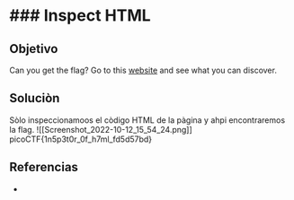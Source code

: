 # ### Inspect HTML
## Objetivo
Can you get the flag? Go to this [website](http://saturn.picoctf.net:59126/) and see what you can discover.

## Soluciòn
Sòlo inspeccionamoos el còdigo HTML de la pàgina y ahpi encontraremos la flag.
![[Screenshot_2022-10-12_15_54_24.png]]
picoCTF{1n5p3t0r_0f_h7ml_fd5d57bd}

## Referencias
- []()